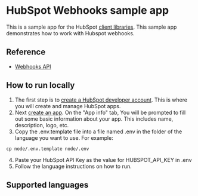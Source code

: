 # HubSpot Webhooks sample app

This is a sample app for the HubSpot [client libraries](https://developers.hubspot.com/docs/api/overview). This sample app demonstrates how to work with Hubspot webhooks.

## Reference

- [Webhooks API](https://developers.hubspot.com/docs/api/webhooks)

## How to run locally

1. The first step is to [create a HubSpot developer account](https://developers.hubspot.com/docs/api/developer-tools-overview). This is where you will create and manage HubSpot apps.
2. Next [create an app](https://developers.hubspot.com/docs/api/creating-an-app). On the "App info" tab, You will be prompted to fill out some basic information about your app. This includes name, description, logo, etc.
3. Copy the .env.template file into a file named .env in the folder of the language you want to use. For example:

```
cp node/.env.template node/.env
```

4. Paste your HubSpot API Key as the value for HUBSPOT_API_KEY in .env
5. Follow the language instructions on how to run.

## Supported languages

